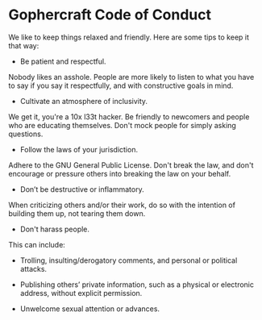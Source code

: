 # Gophercraft Code of Conduct

We like to keep things relaxed and friendly. Here are some tips to keep it that way:

- Be patient and respectful.

Nobody likes an asshole. People are more likely to listen to what you have to say if you say it respectfully, and with constructive goals in mind.

- Cultivate an atmosphere of inclusivity.

We get it, you're a 10x l33t hacker. Be friendly to newcomers and people who are educating themselves. Don't mock people for simply asking questions.

- Follow the laws of your jurisdiction.

Adhere to the GNU General Public License. Don't break the law, and don't encourage or pressure others into breaking the law on your behalf.

- Don’t be destructive or inflammatory. 

When criticizing others and/or their work, do so with the intention of building them up, not tearing them down.

- Don't harass people.

This can include:

  - Trolling, insulting/derogatory comments, and personal or political attacks.

  - Publishing others’ private information, such as a physical or electronic address, without explicit permission.

  - Unwelcome sexual attention or advances.
